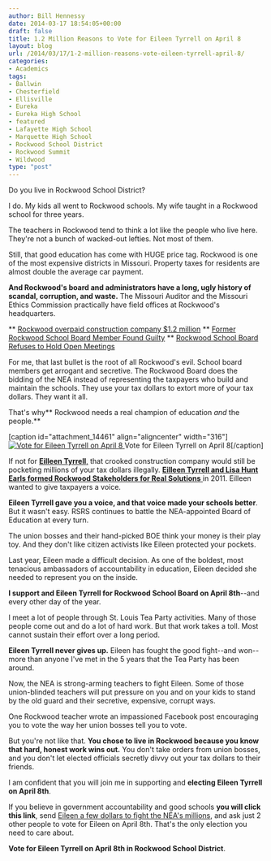 ```yaml
---
author: Bill Hennessy
date: 2014-03-17 18:54:05+00:00
draft: false
title: 1.2 Million Reasons to Vote for Eileen Tyrrell on April 8
layout: blog
url: /2014/03/17/1-2-million-reasons-vote-eileen-tyrrell-april-8/
categories:
- Academics
tags:
- Ballwin
- Chesterfield
- Ellisville
- Eureka
- Eureka High School
- featured
- Lafayette High School
- Marquette High School
- Rockwood School District
- Rockwood Summit
- Wildwood
type: "post"
---
```


Do you live in Rockwood School District?

I do. My kids all went to Rockwood schools. My wife taught in a Rockwood school for three years.

The teachers in Rockwood tend to think a lot like the people who live here. They're not a bunch of wacked-out lefties. Not most of them.

Still, that good education has come with HUGE price tag. Rockwood is one of the most expensive districts in Missouri. Property taxes for residents are almost double the average car payment.

**And Rockwood's board and administrators have a long, ugly history of scandal, corruption, and waste.** The Missouri Auditor and the Missouri Ethics Commission practically have field offices at Rockwood's headquarters.




** [Rockwood overpaid construction company $1.2 million](https://www.stltoday.com/news/local/education/rockwood-overpaid-construction-management-firm-by-million-audit-says/article_1595410f-32d3-5c29-ae4c-6c152d10103e.html)
** [Former Rockwood School Board Member Found Guilty](https://www.ktrs.com/news/local-news/item/11916-former-rockwood-school-board-member-guilty-of-conflict)
** [Rockwood School Board Refuses to Hold Open Meetings](https://www.kmov.com/news/editors-pick/Rockwood--207974571.html)


For me, that last bullet is the root of all Rockwood's evil. School board members get arrogant and secretive. The Rockwood Board does the bidding of the NEA instead of representing the taxpayers who build and maintain the schools. They use your tax dollars to extort more of your tax dollars. They want it all.

That's why** Rockwood needs a real champion of education _and_ the people.**

[caption id="attachment_14461" align="aligncenter" width="316"][![Vote for Eileen Tyrrell on April 8](https://hennessysview.com/wp-content/uploads/2014/03/eileen-tyrrell.png)
](https://rockwoodcitizensforeileentyrrell.com/about/) Vote for Eileen Tyrrell on April 8[/caption]

If not for [**Eilleen Tyrrell**,](https://rockwoodcitizensforeileentyrrell.com/about/) that crooked construction company would still be pocketing millions of your tax dollars illegally. [**Eilleen Tyrrell and Lisa Hunt Earls formed Rockwood Stakeholders for Real Solutions** ](https://rsdstakeholders.org/)in 2011. Eilleen wanted to give taxpayers a voice.

**Eileen Tyrrell gave you a voice, and that voice made your schools better**. But it wasn't easy. RSRS continues to battle the NEA-appointed Board of Education at every turn.

The union bosses and their hand-picked BOE think your money is their play toy. And they don't like citizen activists like Eileen protected your pockets.

Last year, Eileen made a difficult decision. As one of the boldest, most tenacious ambassadors of accountability in education, Eileen decided she needed to represent you on the inside.

**I support and Eileen Tyrrell for Rockwood School Board on April 8th**--and every other day of the year.

I meet a lot of people through St. Louis Tea Party activities. Many of those people come out and do a lot of hard work. But that work takes a toll. Most cannot sustain their effort over a long period.

**Eileen Tyrrell never gives up.** Eileen has fought the good fight--and won--more than anyone I've met in the 5 years that the Tea Party has been around.

Now, the NEA is strong-arming teachers to fight Eileen. Some of those union-blinded teachers will put pressure on you and on your kids to stand by the old guard and their secretive, expensive, corrupt ways.

One Rockwood teacher wrote an impassioned Facebook post encouraging you to vote the way her union bosses tell you to vote.

But you're not like that. **You chose to live in Rockwood because you know that hard, honest work wins out.** You don't take orders from union bosses, and you don't let elected officials secretly divvy out your tax dollars to their friends.

I am confident that you will join me in supporting and **electing Eileen Tyrrell on April 8th**.

If you believe in government accountability and good schools **you will click this link**, send [Eileen a few dollars to fight the NEA's millions](https://fundly.com/citizens-for-eileen-tyrrell), and ask just 2 other people to vote for Eileen on April 8th. That's the only election you need to care about.

**Vote for Eileen Tyrrell on April 8th in Rockwood School District**.




